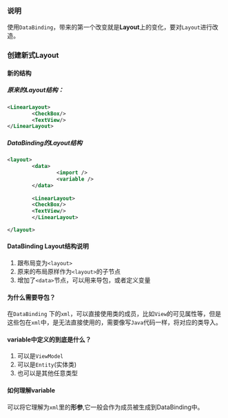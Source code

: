 ### 说明
使用`DataBinding`，带来的第一个改变就是**Layout**上的变化，要对`Layout`进行改造。

### 创建新式Layout
#### 新的结构
##### 原来的Layout结构：
```xml
<LinearLayout>
        <CheckBox/>
        <TextView/>
</LinearLayout>
```

##### DataBinding的Layout结构
```xml
<layout>
        <data>
                <import />
                <variable />
        </data>
        
        <LinearLayout>
        <CheckBox/>
        <TextView/>
        </LinearLayout>

</layout>
```

#### DataBinding Layout结构说明
1. 跟布局变为`<layout>`
2. 原来的布局原样作为`<layout>`的子节点
3. 增加了`<data>`节点，可以用来导包，或者定义变量

#### 为什么需要导包？
在`DataBinding` 下的`xml`，可以直接使用类的成员，比如`View`的可见属性等，但是这些包在`xml`中，是无法直接使用的，需要像写`Java`代码一样，将对应的类导入。

#### variable中定义的到底是什么？
1. 可以是`ViewModel`
2. 可以是`Entity`(实体类)
3. 也可以是其他任意类型

#### 如何理解variable
可以将它理解为`xml`里的**形参**,它一般会作为成员被生成到DataBinding中。